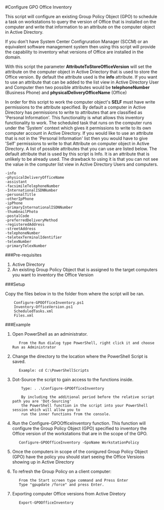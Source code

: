 #Configure GPO Office Inventory

This script will configure an existing Group Policy Object (GPO) to schedule a task on workstations to query the version of Office that is installed on the computer and write that information to an attribute on the computer object in Active Directory.

If you don't have System Center Configruration Manager (SCCM) or an equivalent software management system then using this script will provide the capability to inventory what versions of Office are installed in the domain.

With this script the parameter **AttributeToStoreOfficeVersion** will set the attribute on the computer object in Active Driectory that is used to store the Office version.  By default the attribute used is the **info** attribute.  If you want to use an attribute that can be added to the list view in Active Directory User and Computer then two possible attributes would be **telephoneNumber** (Business Phone) and **physicalDeliveryOfficeName** (Office)

In order for this script to work the computer object's **SELF** must have write permissions to the attribute specified.  By default a computer in Active Directory has permissions to write to attributes that are classified as 'Personal Information'.  This functionality is what allows this inventory functionality to work.  The scheduled task that runs on the computer runs under the 'System' context which gives it permissions to write to its own computer account in Active Directory.  If you would like to use an attribute that is not in the 'Personal Information' list then you would have to give 'Self' permissions to write to that Attribute on computer object in Active Directory. A list of possible attributes that you can use are listed below.  The default attribute that is used by this script is Info.  It is an attribute that is unlikely to be already used.  The drawback to using it is that you can not see the value in the computer list view in Active Directory Users and computers.

    -info
    -physicalDeliveryOfficeName
    -assistant
    -facsimileTelephoneNumber
    -InternationalISDNNumber
    -personalTitle
    -otherIpPhone
    -ipPhone
    -primaryInternationalISDNNumber
    -thumbnailPhoto
    -postalCode
    -preferredDeliveryMethod
    -registeredAddress
    -streetAddress
    -telephoneNumber
    -teletexTerminalIdentifier
    -telexNumber
    -primaryTelexNumber

###Pre-requisites

1. Active Directory
3. An existing Group Policy Object that is assigned to the target computers you want to inventory the Office Version

###Setup

Copy the files below in to the folder from where the script will be ran.

        Configure-GPOOfficeInventory.ps1
        Inventory-OfficeVersion.ps1
        ScheduledTasks.xml
        Files.xml

###Example

1. Open PowerShell as an administrator.

          From the Run dialog type PowerShell, right click it and choose Run as Administrator

2. Change the directory to the location where the PowerShell Script is saved.

          Example: cd C:\PowerShellScripts

3. Dot-Source the script to gain access to the functions inside.

           Type: . .\Configure-GPOOfficeInventory

           By including the additional period before the relative script path you are 'Dot-Sourcing' 
           the PowerShell function in the script into your PowerShell session which will allow you to 
           run the inner functions from the console.

4. Run the Configure-GPOOfficeInventory function. This function will configure the Group Policy Object (GPO) specified to inventory the Office version of the workstations that are in the scope of the GPO.

          Configure-GPOOfficeInventory -GpoName WorkstationPolicy

6. Once the computers in scope of the conigured Group Policy Object (GPO) have the policy you should start seeing the Office Versions showing up in Active Directory

7. To refresh the Group Policy on a client computer:

          From the Start screen type command and Press Enter
          Type "gpupdate /force" and press Enter.

8. Exporting computer Office versions from Active Diretory

          Export-GPOOfficeInventory






